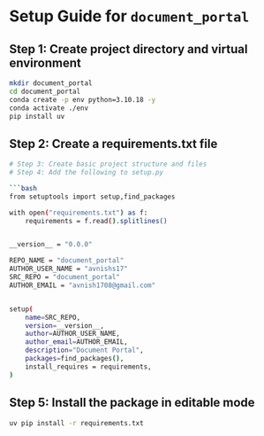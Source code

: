 
# Setup Guide for `document_portal`

## Step 1: Create project directory and virtual environment

```bash
mkdir document_portal
cd document_portal
conda create -p env python=3.10.18 -y
conda activate ./env
pip install uv
```

## Step 2: Create a requirements.txt file

```bash
# Step 3: Create basic project structure and files
# Step 4: Add the following to setup.py

```bash
from setuptools import setup,find_packages

with open("requirements.txt") as f:
    requirements = f.read().splitlines()


__version__ = "0.0.0"

REPO_NAME = "document_portal"
AUTHOR_USER_NAME = "avnishs17"
SRC_REPO = "document_portal"
AUTHOR_EMAIL = "avnish1708@gmail.com"


setup(
    name=SRC_REPO,
    version=__version__,
    author=AUTHOR_USER_NAME,
    author_email=AUTHOR_EMAIL,
    description="Document Portal",
    packages=find_packages(),
    install_requires = requirements,
)
```

## Step 5: Install the package in editable mode

```bash
uv pip install -r requirements.txt
```
